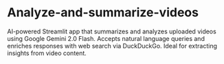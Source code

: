 # Analyze-and-summarize-videos
AI-powered Streamlit app that summarizes and analyzes uploaded videos using Google Gemini 2.0 Flash. Accepts natural language queries and enriches responses with web search via DuckDuckGo. Ideal for extracting insights from video content.
